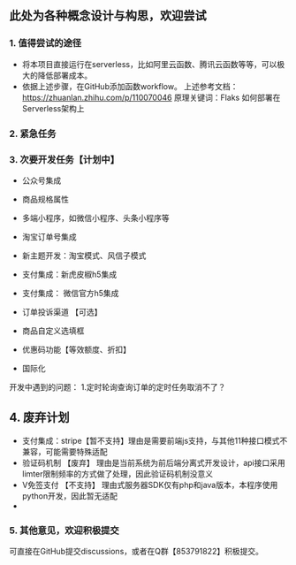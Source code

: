 
## 此处为各种概念设计与构思，欢迎尝试

### 1. 值得尝试的途径
- 将本项目直接运行在serverless，比如阿里云函数、腾讯云函数等等，可以极大的降低部署成本。
- 依据上述步骤，在GitHub添加函数workflow。
上述参考文档：https://zhuanlan.zhihu.com/p/110070046
原理关键词：Flaks 如何部署在Serverless架构上



### 2. 紧急任务



### 3. 次要开发任务【计划中】

- 公众号集成

- 商品规格属性
- 多端小程序，如微信小程序、头条小程序等
- 淘宝订单号集成
- 新主题开发：淘宝模式、风信子模式
- 支付集成：新虎皮椒h5集成
- 支付集成： 微信官方h5集成
- 订单投诉渠道 【可选】
- 商品自定义选填框
- 优惠码功能【等效额度、折扣】
- 国际化

开发中遇到的问题：
1.定时轮询查询订单的定时任务取消不了？

## 4. 废弃计划
- 支付集成：stripe【暂不支持】理由是需要前端js支持，与其他11种接口模式不兼容，可能需要特殊适配
- 验证码机制 【废弃】 理由是当前系统为前后端分离式开发设计，api接口采用limter限制频率的方式做了处理，因此验证码机制没意义
- V免签支付 【不支持】 理由式服务器SDK仅有php和java版本，本程序使用python开发，因此暂无适配
- 

### 5. 其他意见，欢迎积极提交
可直接在GitHub提交discussions，或者在Q群【853791822】积极提交。
